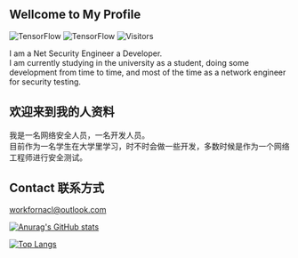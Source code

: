 ## Wellcome to My Profile

![TensorFlow](https://img.shields.io/badge/%E9%9B%AB--Sizuku-NetWorker-50c8e6)
![TensorFlow](https://img.shields.io/badge/%E9%9B%AB--Sizuku-Developer-FF69B4)
![Visitors](https://visitor-badge.laobi.icu/badge?page_id=Na-Sizuku.Na-Sizuku)

I am a Net Security Engineer a Developer.  
I am currently studying in the university as a student, doing some development from time to time, and most of the time as a network engineer for security testing.  

## 欢迎来到我的人资料

我是一名网络安全人员，一名开发人员。  
目前作为一名学生在大学里学习，时不时会做一些开发，多数时候是作为一个网络工程师进行安全测试。  

## Contact 联系方式
workfornacl@outlook.com


[![Anurag's GitHub stats](https://github-readme-stats.vercel.app/api?username=Na-Sizuku&show_icons=true)](https://github.com/Na-Sizuku/github-readme-stats)

[![Top Langs](https://github-readme-stats.vercel.app/api/top-langs/?username=Na-Sizuku)](https://github.com/Na-Sizuku/github-readme-stats)

